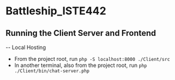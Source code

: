 # Battleship_ISTE442

## Running the Client Server and Frontend
-- Local Hosting
* From the project root, run `php -S localhost:8000 ./Client/src`
* In another terminal, also from the project root, run `php ./Client/bin/chat-server.php`